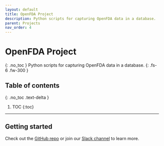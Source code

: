 ```yaml
---
layout: default
title: OpenFDA Project
description: Python scripts for capturing OpenFDA data in a database.
parent: Projects
nav_order: 4
---
```


# OpenFDA Project
{: .no_toc }
Python scripts for capturing OpenFDA data in a database.
{: .fs-6 .fw-300 }

## Table of contents
{: .no_toc .text-delta }

1. TOC
{:toc}

---

## Getting started
Check out the [GitHub repo](https://github.com/coderxio/openfda) or join our [Slack channel](https://join.slack.com/t/coderx/shared_invite/zt-5b8e9kr4-PsKAVe4crGmECQyyxDIJgQ) to learn more.
